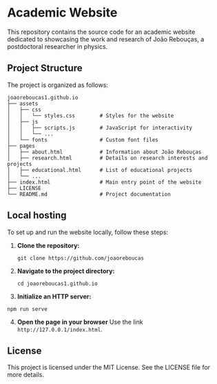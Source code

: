 # Academic Website

This repository contains the source code for an academic website dedicated to showcasing the work and research of João Rebouças, a postdoctoral researcher in physics.

## Project Structure

The project is organized as follows:

```
joaoreboucas1.github.io
├── assets
│   ├── css
│   │   └── styles.css        # Styles for the website
│   ├── js
│   │   ├── scripts.js        # JavaScript for interactivity
│   │   └── ...               
│   └── fonts                 # Custom font files
├── pages
│   ├── about.html            # Information about João Rebouças
│   ├── research.html         # Details on research interests and projects
│   ├── educational.html      # List of educational projects
│   └── ...
├── index.html                # Main entry point of the website
├── LICENSE
└── README.md                 # Project documentation
```

## Local hosting

To set up and run the website locally, follow these steps:

1. **Clone the repository:**
   ```
   git clone https://github.com/joaoreboucas
   ```

2. **Navigate to the project directory:**
   ```
   cd joaoreboucas1.github.io
   ```

3. **Initialize an HTTP server:**
  ```
  npm run serve
  ```

4. **Open the page in your browser**
  Use the link `http://127.0.0.1/index.html`.

## License

This project is licensed under the MIT License. See the LICENSE file for more details.